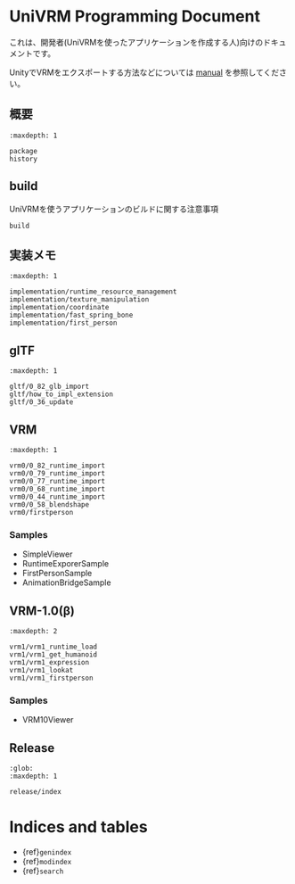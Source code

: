 # UniVRM Programming Document

これは、開発者(UniVRMを使ったアプリケーションを作成する人)向けのドキュメントです。

UnityでVRMをエクスポートする方法などについては [manual](https://vrm.dev/docs/univrm/) を参照してください。

## 概要

```{toctree}
:maxdepth: 1

package
history
```

## build

UniVRMを使うアプリケーションのビルドに関する注意事項

```{toctree}
build
```

## 実装メモ

```{toctree}
:maxdepth: 1

implementation/runtime_resource_management
implementation/texture_manipulation
implementation/coordinate
implementation/fast_spring_bone
implementation/first_person
```

## glTF

```{toctree}
:maxdepth: 1

gltf/0_82_glb_import
gltf/how_to_impl_extension
gltf/0_36_update
```

## VRM

```{toctree}
:maxdepth: 1

vrm0/0_82_runtime_import
vrm0/0_79_runtime_import
vrm0/0_77_runtime_import
vrm0/0_68_runtime_import
vrm0/0_44_runtime_import
vrm0/0_58_blendshape
vrm0/firstperson
```

### Samples

- SimpleViewer
- RuntimeExporerSample
- FirstPersonSample
- AnimationBridgeSample

## VRM-1.0(β)

```{toctree}
:maxdepth: 2

vrm1/vrm1_runtime_load
vrm1/vrm1_get_humanoid
vrm1/vrm1_expression
vrm1/vrm1_lookat
vrm1/vrm1_firstperson
```

### Samples

- VRM10Viewer

## Release

```{toctree}
:glob:
:maxdepth: 1
   
release/index
```


# Indices and tables

* {ref}`genindex`
* {ref}`modindex`
* {ref}`search`

